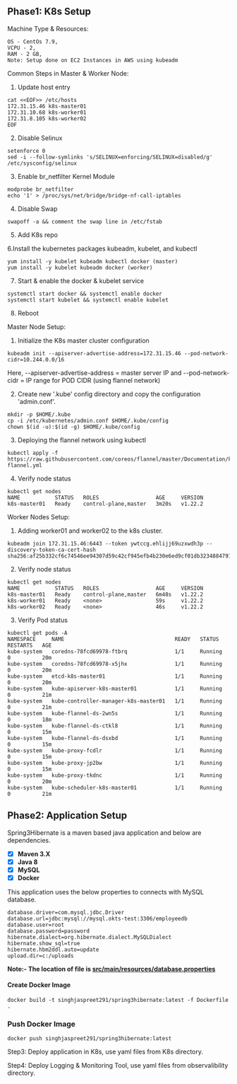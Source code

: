 
Phase1: K8s Setup
-----------------
Machine Type & Resources:
```properties
OS - CentOs 7.9,
VCPU - 2,
RAM - 2 GB,
Note: Setup done on EC2 Instances in AWS using kubeadm
```

Common Steps in Master & Worker Node:
1. Update host entry
```properties
cat <<EOF>> /etc/hosts
172.31.15.46 k8s-master01
172.31.10.68 k8s-worker01
172.31.8.105 k8s-worker02
EOF
```
2. Disable Selinux 
```shell
setenforce 0
sed -i --follow-symlinks 's/SELINUX=enforcing/SELINUX=disabled/g' /etc/sysconfig/selinux
```

3. Enable br_netfilter Kernel Module
```shell
modprobe br_netfilter
echo '1' > /proc/sys/net/bridge/bridge-nf-call-iptables
```

4. Disable Swap
```shell
swapoff -a && comment the swap line in /etc/fstab
```

5. Add K8s repo

6.Install the kubernetes packages kubeadm, kubelet, and kubectl
```shell
yum install -y kubelet kubeadm kubectl docker (master)
yum install -y kubelet kubeadm docker (worker)
```

7. Start & enable the docker & kubelet service
```shell
systemctl start docker && systemctl enable docker
systemctl start kubelet && systemctl enable kubelet
```

8. Reboot

Master Node Setup:

1. Initialize the K8s master cluster configuration
```shell
kubeadm init --apiserver-advertise-address=172.31.15.46 --pod-network-cidr=10.244.0.0/16
```
Here, --apiserver-advertise-address = master server IP and --pod-network-cidr = IP range for POD CIDR (using flannel network)

2. Create new '.kube' config directory and copy the configuration 'admin.conf'.
```shell
mkdir -p $HOME/.kube
cp -i /etc/kubernetes/admin.conf $HOME/.kube/config
chown $(id -u):$(id -g) $HOME/.kube/config
```

3. Deploying the flannel network using kubectl
```shell
kubectl apply -f https://raw.githubusercontent.com/coreos/flannel/master/Documentation/kube-flannel.yml
```

4. Verify node status
```shell
kubectl get nodes
NAME           STATUS   ROLES                  AGE     VERSION
k8s-master01   Ready    control-plane,master   3m20s   v1.22.2
```

Worker Nodes Setup:

1. Adding worker01 and worker02 to the k8s cluster.
```shell
kubeadm join 172.31.15.46:6443 --token ywtccg.ehlijj69uzxwdh3p --discovery-token-ca-cert-hash sha256:af25b332cf6c74546ee94307d59c42cf945efb4b230e6ed9cf01db3234884791
```

2. Verify node status
```shell
kubectl get nodes
NAME           STATUS   ROLES                  AGE     VERSION
k8s-master01   Ready    control-plane,master   6m48s   v1.22.2
k8s-worker01   Ready    <none>                 59s     v1.22.2
k8s-worker02   Ready    <none>                 46s     v1.22.2
```

3. Verify Pod status
```shell
kubectl get pods -A
NAMESPACE     NAME                                   READY   STATUS    RESTARTS   AGE
kube-system   coredns-78fcd69978-ftbrq               1/1     Running   0          20m
kube-system   coredns-78fcd69978-x5jhx               1/1     Running   0          20m
kube-system   etcd-k8s-master01                      1/1     Running   0          20m
kube-system   kube-apiserver-k8s-master01            1/1     Running   0          21m
kube-system   kube-controller-manager-k8s-master01   1/1     Running   0          21m
kube-system   kube-flannel-ds-2wn5s                  1/1     Running   0          18m
kube-system   kube-flannel-ds-ctkl8                  1/1     Running   0          15m
kube-system   kube-flannel-ds-dsxbd                  1/1     Running   0          15m
kube-system   kube-proxy-fcdlr                       1/1     Running   0          15m
kube-system   kube-proxy-jp2bw                       1/1     Running   0          15m
kube-system   kube-proxy-tkdnc                       1/1     Running   0          20m
kube-system   kube-scheduler-k8s-master01            1/1     Running   0          21m
```

Phase2: Application Setup
-------------------------
Spring3Hibernate is a maven based java application and below are dependencies.
- [X] **Maven 3.X**
- [X] **Java 8**
- [X] **MySQL**
- [X] **Docker**

This application uses the below properties to connects with MySQL database.

```properties
database.driver=com.mysql.jdbc.Driver
database.url=jdbc:mysql://mysql.okts-test:3306/employeedb
database.user=root
database.password=password
hibernate.dialect=org.hibernate.dialect.MySQLDialect
hibernate.show_sql=true
hibernate.hbm2ddl.auto=update
upload.dir=c:/uploads
```

**Note:- The location of file is [src/main/resources/database.properties](src/main/resources/database.properties)**

#### Create Docker Image

```shell
docker build -t singhjaspreet291/spring3hibernate:latest -f Dockerfile .
```

### Push Docker Image

```shell
docker push singhjaspreet291/spring3hibernate:latest
```

Step3: Deploy application in K8s, use yaml files from K8s directory.

Step4: Deploy Logging & Monitoring Tool, use yaml files from observalibility directory.

